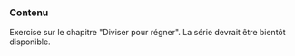 ### Contenu 

Exercise sur le chapitre "Diviser pour régner".
La série devrait être bientôt disponible.
